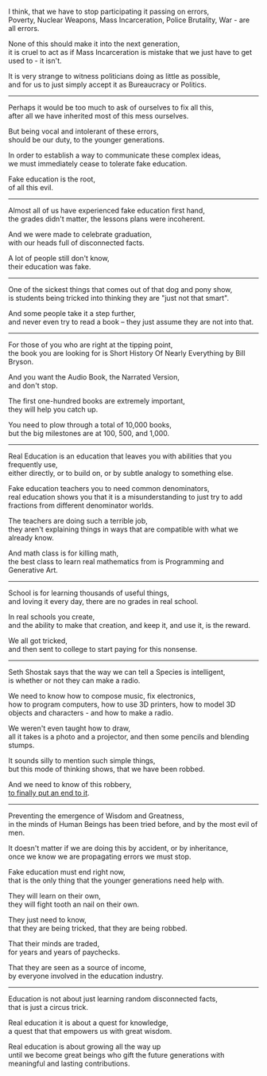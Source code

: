 I think, that we have to stop participating it passing on errors,\
Poverty, Nuclear Weapons, Mass Incarceration, Police Brutality, War - are all errors.

None of this should make it into the next generation,\
it is cruel to act as if Mass Incarceration is mistake that we just have to get used to - it isn't.

It is very strange to witness politicians doing as little as possible,\
and for us to just simply accept it as Bureaucracy or Politics.

---

Perhaps it would be too much to ask of ourselves to fix all this,\
after all we have inherited most of this mess ourselves.

But being vocal and intolerant of these errors,\
should be our duty, to the younger generations.

In order to establish a way to communicate these complex ideas,\
we must immediately cease to tolerate fake education.

Fake education is the root,\
of all this evil.

---

Almost all of us have experienced fake education first hand,\
the grades didn't matter, the lessons plans were incoherent.

And we were made to celebrate graduation,\
with our heads full of disconnected facts.

A lot of people still don't know,\
their education was fake.

---

One of the sickest things that comes out of that dog and pony show,\
is students being tricked into thinking they are "just not that smart".

And some people take it a step further,\
and never even try to read a book – they just assume they are not into that.

---

For those of you who are right at the tipping point,\
the book you are looking for is Short History Of Nearly Everything by Bill Bryson.

And you want the Audio Book, the Narrated Version,\
and don't stop.

The first one-hundred books are extremely important,\
they will help you catch up.

You need to plow through a total of 10,000 books,\
but the big milestones are at 100, 500, and 1,000.

---

Real Education is an education that leaves you with abilities that you frequently use,\
either directly, or to build on, or by subtle analogy to something else.

Fake education teachers you to need common denominators,\
real education shows you that it is a misunderstanding to just try to add fractions from different denominator worlds.

The teachers are doing such a terrible job,\
they aren't explaining things in ways that are compatible with what we already know.

And math class is for killing math,\
the best class to learn real mathematics from is Programming and Generative Art.

---

School is for learning thousands of useful things,\
and loving it every day, there are no grades in real school.

In real schools you create,\
and the ability to make that creation, and keep it, and use it, is the reward.

We all got tricked,\
and then sent to college to start paying for this nonsense.

---

Seth Shostak says that the way we can tell a Species is intelligent,\
is whether or not they can make a radio.

We need to know how to compose music, fix electronics,\
how to program computers, how to use 3D printers, how to model 3D objects and characters - and how to make a radio.

We weren't even taught how to draw,\
all it takes is a photo and a projector, and then some pencils and blending stumps.

It sounds silly to mention such simple things,\
but this mode of thinking shows, that we have been robbed.

And we need to know of this robbery,\
[to finally put an end to it](https://www.youtube.com/watch?v=fmoor8DwqW4).

---

Preventing the emergence of Wisdom and Greatness,\
in the minds of Human Beings has been tried before, and by the most evil of men.

It doesn't matter if we are doing this by accident, or by inheritance,\
once we know we are propagating errors we must stop.

Fake education must end right now,\
that is the only thing that the younger generations need help with.

They will learn on their own,\
they will fight tooth an nail on their own.

They just need to know,\
that they are being tricked, that they are being robbed.

That their minds are traded,\
for years and years of paychecks.

That they are seen as a source of income,\
by everyone involved in the education industry.

---

Education is not about just learning random disconnected facts,\
that is just a circus trick.

Real education it is about a quest for knowledge,\
a quest that that empowers us with great wisdom.

Real education is about growing all the way up\
until we become great beings who gift the future generations with meaningful and lasting contributions.
